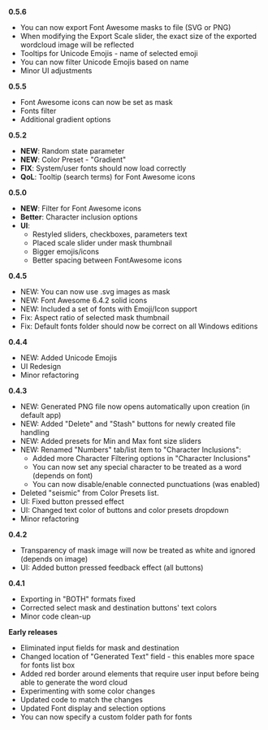 **0.5.6**

- You can now export Font Awesome masks to file (SVG or PNG)
- When modifying the Export Scale slider, the exact size of the exported wordcloud image will be reflected
- Tooltips for Unicode Emojis - name of selected emoji
- You can now filter Unicode Emojis based on name
- Minor UI adjustments

**0.5.5**

- Font Awesome icons can now be set as mask
- Fonts filter
- Additional gradient options


**0.5.2**

- **NEW**: Random state parameter
- **NEW**: Color Preset - "Gradient"
- **FIX**: System/user fonts should now load correctly
- **QoL**: Tooltip (search terms) for Font Awesome icons


**0.5.0**

- **NEW**: Filter for Font Awesome icons
- **Better**: Character inclusion options
- **UI**: 
    - Restyled sliders, checkboxes, parameters text
    - Placed scale slider under mask thumbnail
    - Bigger emojis/icons
    - Better spacing between FontAwesome icons


**0.4.5**

- NEW: You can now use .svg images as mask
- NEW: Font Awesome 6.4.2 solid icons
- NEW: Included a set of fonts with Emoji/Icon support
- Fix: Aspect ratio of selected mask thumbnail
- Fix: Default fonts folder should now be correct on all Windows editions


**0.4.4**

- NEW: Added Unicode Emojis
- UI Redesign
- Minor refactoring


**0.4.3**

- NEW: Generated PNG file now opens automatically upon creation (in default app)
- NEW: Added "Delete" and "Stash" buttons for newly created file handling
- NEW: Added presets for Min and Max font size sliders
- NEW: Renamed "Numbers" tab/list item to "Character Inclusions":
    - Added more Character Filtering options in "Character Inclusions"
    - You can now set any special character to be treated as a word (depends on font)
    - You can now disable/enable connected punctuations (was enabled)
- Deleted "seismic" from Color Presets list.
- UI: Fixed button pressed effect
- UI: Changed text color of buttons and color presets dropdown
- Minor refactoring


**0.4.2**

- Transparency of mask image will now be treated as white and ignored (depends on image)
- UI: Added button pressed feedback effect (all buttons)


**0.4.1**

- Exporting in "BOTH" formats fixed
- Corrected select mask and destination buttons' text colors
- Minor code clean-up


**Early releases**

- Eliminated input fields for mask and destination
- Changed location of "Generated Text" field - this enables more space for fonts list box
- Added red border around elements that require user input before being able to generate the word cloud
- Experimenting with some color changes
- Updated code to match the changes
- Updated Font display and selection options
- You can now specify a custom folder path for fonts